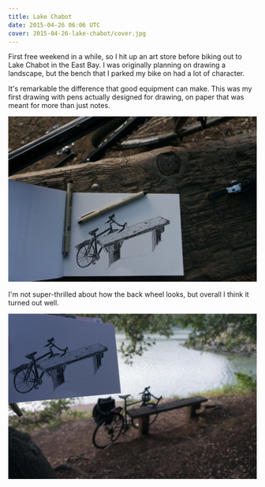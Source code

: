 ```yaml
---
title: Lake Chabot
date: 2015-04-26 06:06 UTC
cover: 2015-04-26-lake-chabot/cover.jpg
---
```


First free weekend in a while, so I hit up an art store before biking out to
Lake Chabot in the East Bay. I was originally planning on drawing a landscape,
but the bench that I parked my bike on had a lot of character.

It's remarkable the difference that good equipment can make.
This was my first drawing with pens actually designed for drawing, on paper
that was meant for more than just notes.

![New drawing supplies](2015-04-26-lake-chabot/medium.jpg)

I'm not super-thrilled about how the back wheel looks, but overall I think
it turned out well.

![Bike on a bench](2015-04-26-lake-chabot/context.jpg)
